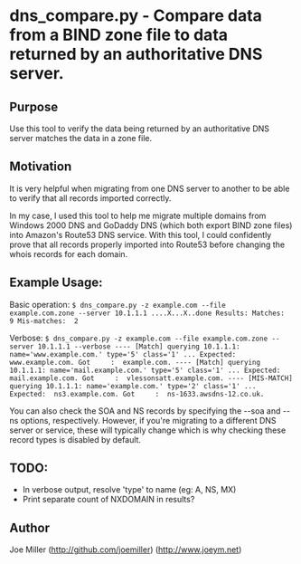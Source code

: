 dns_compare.py - Compare data from a BIND zone file to data returned by an authoritative DNS server.
=====================================================================================================

Purpose
-------
Use this tool to verify the data being returned by an authoritative DNS server matches
the data in a zone file.

Motivation
----------
It is very helpful when migrating from one DNS server to another to be able to
verify that all records imported correctly.

In my case, I used this tool to help me migrate multiple domains from
Windows 2000 DNS and GoDaddy DNS (which both export BIND zone files) into Amazon's
Route53 DNS service.  With this tool, I could confidently prove that all records
properly imported into Route53 before changing the whois records for each domain.

Example Usage:
--------------
Basic operation:
	``
    $ dns_compare.py -z example.com --file example.com.zone --server 10.1.1.1
    ....X...X..done
    Results:
    Matches:      9
    Mis-matches:  2
	``

Verbose:
	``
    $ dns_compare.py -z example.com --file example.com.zone --server 10.1.1.1 --verbose
	----
	[Match] querying 10.1.1.1: name='www.example.com.' type='5' class='1' ...
	Expected:  www.example.com.
	Got     :  example.com.
	----
	[Match] querying 10.1.1.1: name='mail.example.com.' type='5' class='1' ...
	Expected:  mail.example.com.
	Got     :  vlessonsatt.example.com.
	----
	[MIS-MATCH] querying 10.1.1.1: name='example.com.' type='2' class='1' ...
	Expected:  ns3.example.com.
	Got     :  ns-1633.awsdns-12.co.uk.
	``

You can also check the SOA and NS records by specifying the --soa and --ns options,
respectively.  However, if you're migrating to a different DNS server or service,
these will typically change which is why checking these record types is
disabled by default.

TODO:
-----
- In verbose output, resolve 'type' to name (eg: A, NS, MX)
- Print separate count of NXDOMAIN in results?

Author
------
Joe Miller (http://github.com/joemiller) (http://www.joeym.net)